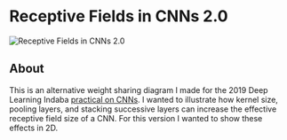 # Receptive Fields in CNNs 2.0

![Receptive Fields in CNNs 2.0](https://i.imgur.com/TjxEsG4.png)

## About

This is an alternative weight sharing diagram I made for the 2019 Deep Learning Indaba [practical on CNNs](https://github.com/deep-learning-indaba/indaba-pracs-2019/blob/master/3a_conv_nets.ipynb). I wanted to illustrate how kernel size, pooling layers, and stacking successive layers can increase the effective receptive field size of a CNN. For this version I wanted to show these effects in 2D. 